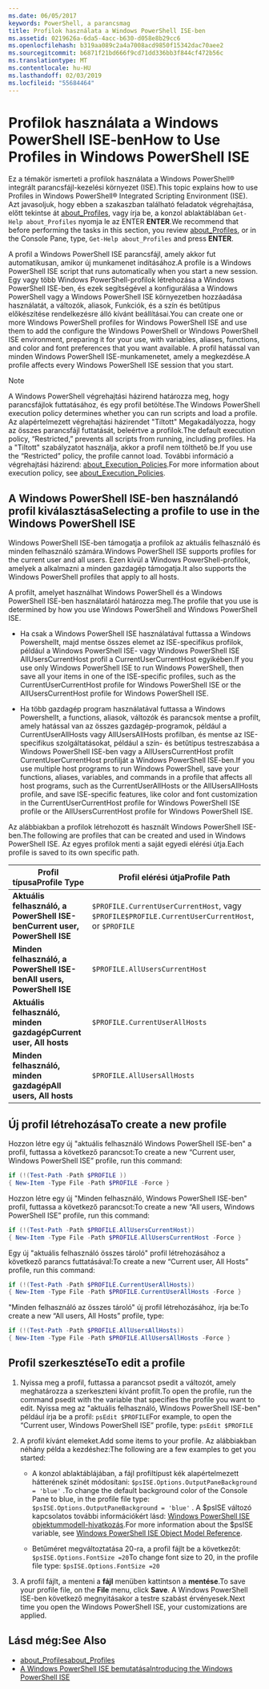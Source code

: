 ```yaml
---
ms.date: 06/05/2017
keywords: PowerShell, a parancsmag
title: Profilok használata a Windows PowerShell ISE-ben
ms.assetid: 0219626a-6da5-4acc-b630-d058e8b29cc6
ms.openlocfilehash: b319aa089c2a4a7008acd9850f15342dac70aee2
ms.sourcegitcommit: b6871f21bd666f9cd71dd336bb3f844cf472b56c
ms.translationtype: MT
ms.contentlocale: hu-HU
ms.lasthandoff: 02/03/2019
ms.locfileid: "55684464"
---
```

# <a name="how-to-use-profiles-in-windows-powershell-ise"></a><span data-ttu-id="bdce2-103">Profilok használata a Windows PowerShell ISE-ben</span><span class="sxs-lookup"><span data-stu-id="bdce2-103">How to Use Profiles in Windows PowerShell ISE</span></span>

<span data-ttu-id="bdce2-104">Ez a témakör ismerteti a profilok használata a Windows PowerShell® integrált parancsfájl-kezelési környezet (ISE).</span><span class="sxs-lookup"><span data-stu-id="bdce2-104">This topic explains how to use Profiles in Windows PowerShell® Integrated Scripting Environment (ISE).</span></span> <span data-ttu-id="bdce2-105">Azt javasoljuk, hogy ebben a szakaszban található feladatok végrehajtása, előtt tekintse át [about_Profiles](/powershell/module/microsoft.powershell.core/about/about_profiles), vagy írja be, a konzol ablaktáblában `Get-Help about_Profiles` nyomja le az ENTER **ENTER**.</span><span class="sxs-lookup"><span data-stu-id="bdce2-105">We recommend that before performing the tasks in this section, you review [about_Profiles](/powershell/module/microsoft.powershell.core/about/about_profiles), or in the Console Pane, type, `Get-Help about_Profiles` and press **ENTER**.</span></span>

<span data-ttu-id="bdce2-106">A profil a Windows PowerShell ISE parancsfájl, amely akkor fut automatikusan, amikor új munkamenet indításához.</span><span class="sxs-lookup"><span data-stu-id="bdce2-106">A profile is a Windows PowerShell ISE script that runs automatically when you start a new session.</span></span>  <span data-ttu-id="bdce2-107">Egy vagy több Windows PowerShell-profilok létrehozása a Windows PowerShell ISE-ben, és ezek segítségével a konfigurálása a Windows PowerShell vagy a Windows PowerShell ISE környezetben hozzáadása használatát, a változók, aliasok, Funkciók, és a szín és betűtípus előkészítése rendelkezésre álló kívánt beállításai.</span><span class="sxs-lookup"><span data-stu-id="bdce2-107">You can create one or more Windows PowerShell profiles for Windows PowerShell ISE and use them to add the configure the Windows PowerShell or Windows PowerShell ISE environment, preparing it for your use, with variables, aliases, functions, and color and font preferences that you want available.</span></span> <span data-ttu-id="bdce2-108">A profil hatással van minden Windows PowerShell ISE-munkamenetet, amely a megkezdése.</span><span class="sxs-lookup"><span data-stu-id="bdce2-108">A profile affects every Windows PowerShell ISE session that you start.</span></span>

> [!NOTE]
> <span data-ttu-id="bdce2-109">A Windows PowerShell végrehajtási házirend határozza meg, hogy parancsfájlok futtatásához, és egy profil betöltése.</span><span class="sxs-lookup"><span data-stu-id="bdce2-109">The Windows PowerShell execution policy determines whether you can run scripts and load a profile.</span></span> <span data-ttu-id="bdce2-110">Az alapértelmezett végrehajtási házirendet "Tiltott" Megakadályozza, hogy az összes parancsfájl futtatását, beleértve a profilok.</span><span class="sxs-lookup"><span data-stu-id="bdce2-110">The default execution policy, “Restricted,” prevents all scripts from running, including profiles.</span></span> <span data-ttu-id="bdce2-111">Ha a "Tiltott" szabályzatot használja, akkor a profil nem tölthető be.</span><span class="sxs-lookup"><span data-stu-id="bdce2-111">If you use the “Restricted” policy, the profile cannot load.</span></span> <span data-ttu-id="bdce2-112">További információ a végrehajtási házirend: [about_Execution_Policies](/powershell/module/microsoft.powershell.core/about/about_execution_policies).</span><span class="sxs-lookup"><span data-stu-id="bdce2-112">For more information about execution policy, see [about_Execution_Policies](/powershell/module/microsoft.powershell.core/about/about_execution_policies).</span></span>

## <a name="selecting-a-profile-to-use-in-the-windows-powershell-ise"></a><span data-ttu-id="bdce2-113">A Windows PowerShell ISE-ben használandó profil kiválasztása</span><span class="sxs-lookup"><span data-stu-id="bdce2-113">Selecting a profile to use in the Windows PowerShell ISE</span></span>

<span data-ttu-id="bdce2-114">Windows PowerShell ISE-ben támogatja a profilok az aktuális felhasználó és minden felhasználó számára.</span><span class="sxs-lookup"><span data-stu-id="bdce2-114">Windows PowerShell ISE supports profiles for the current user and all users.</span></span> <span data-ttu-id="bdce2-115">Ezen kívül a Windows PowerShell-profilok, amelyek a alkalmazni a minden gazdagép támogatja.</span><span class="sxs-lookup"><span data-stu-id="bdce2-115">It also supports the Windows PowerShell profiles that apply to all hosts.</span></span>

<span data-ttu-id="bdce2-116">A profilt, amelyet használhat Windows PowerShell és a Windows PowerShell ISE-ben használatáról határozza meg.</span><span class="sxs-lookup"><span data-stu-id="bdce2-116">The profile that you use is determined by how you use Windows PowerShell and Windows PowerShell ISE.</span></span>

- <span data-ttu-id="bdce2-117">Ha csak a Windows PowerShell ISE használatával futtassa a Windows Powershellt, majd mentse összes elemet az ISE-specifikus profilok, például a Windows PowerShell ISE- vagy Windows PowerShell ISE AllUsersCurrentHost profil a CurrentUserCurrentHost egyikében.</span><span class="sxs-lookup"><span data-stu-id="bdce2-117">If you use only Windows PowerShell ISE to run Windows PowerShell, then save all your items in one of the ISE-specific profiles, such as the CurrentUserCurrentHost profile for Windows PowerShell ISE or the AllUsersCurrentHost profile for Windows PowerShell ISE.</span></span>

- <span data-ttu-id="bdce2-118">Ha több gazdagép program használatával futtassa a Windows Powershellt, a functions, aliasok, változók és parancsok mentse a profilt, amely hatással van az összes gazdagép-programok, például a CurrentUserAllHosts vagy AllUsersAllHosts profilban, és mentse az ISE-specifikus szolgáltatásokat, például a szín- és betűtípus testreszabása a Windows PowerShell ISE-ben vagy a AllUsersCurrentHost profilt CurrentUserCurrentHost profilját a Windows PowerShell ISE-ben.</span><span class="sxs-lookup"><span data-stu-id="bdce2-118">If you use multiple host programs to run Windows PowerShell, save your functions, aliases, variables, and commands in a profile that affects all host programs, such as the CurrentUserAllHosts or the AllUsersAllHosts profile, and save ISE-specific features, like color and font customization in the CurrentUserCurrentHost profile for Windows PowerShell ISE profile or the AllUsersCurrentHost profile for Windows PowerShell ISE.</span></span>

<span data-ttu-id="bdce2-119">Az alábbiakban a profilok létrehozott és használt Windows PowerShell ISE-ben.</span><span class="sxs-lookup"><span data-stu-id="bdce2-119">The following are profiles that can be created and used in Windows PowerShell ISE.</span></span> <span data-ttu-id="bdce2-120">Az egyes profilok menti a saját egyedi elérési útja.</span><span class="sxs-lookup"><span data-stu-id="bdce2-120">Each profile is saved to its own specific path.</span></span>

| <span data-ttu-id="bdce2-121">Profil típusa</span><span class="sxs-lookup"><span data-stu-id="bdce2-121">Profile Type</span></span> | <span data-ttu-id="bdce2-122">Profil elérési útja</span><span class="sxs-lookup"><span data-stu-id="bdce2-122">Profile Path</span></span> |
| --- | --- |
| <span data-ttu-id="bdce2-123">**Aktuális felhasználó, a PowerShell ISE-ben**</span><span class="sxs-lookup"><span data-stu-id="bdce2-123">**Current user, PowerShell ISE**</span></span>| <span data-ttu-id="bdce2-124">`$PROFILE.CurrentUserCurrentHost`, vagy `$PROFILE`</span><span class="sxs-lookup"><span data-stu-id="bdce2-124">`$PROFILE.CurrentUserCurrentHost`, or `$PROFILE`</span></span> |
| <span data-ttu-id="bdce2-125">**Minden felhasználó, a PowerShell ISE-ben**</span><span class="sxs-lookup"><span data-stu-id="bdce2-125">**All users, PowerShell ISE**</span></span>| `$PROFILE.AllUsersCurrentHost` |
| <span data-ttu-id="bdce2-126">**Aktuális felhasználó, minden gazdagép**</span><span class="sxs-lookup"><span data-stu-id="bdce2-126">**Current user, All hosts**</span></span>| `$PROFILE.CurrentUserAllHosts` |
| <span data-ttu-id="bdce2-127">**Minden felhasználó, minden gazdagép**</span><span class="sxs-lookup"><span data-stu-id="bdce2-127">**All users, All hosts**</span></span> | `$PROFILE.AllUsersAllHosts` |

## <a name="to-create-a-new-profile"></a><span data-ttu-id="bdce2-128">Új profil létrehozása</span><span class="sxs-lookup"><span data-stu-id="bdce2-128">To create a new profile</span></span>

<span data-ttu-id="bdce2-129">Hozzon létre egy új "aktuális felhasználó Windows PowerShell ISE-ben" a profil, futtassa a következő parancsot:</span><span class="sxs-lookup"><span data-stu-id="bdce2-129">To create a new “Current user, Windows PowerShell ISE” profile, run this command:</span></span>

```powershell
if (!(Test-Path -Path $PROFILE ))
{ New-Item -Type File -Path $PROFILE -Force }
```

<span data-ttu-id="bdce2-130">Hozzon létre egy új "Minden felhasználó, Windows PowerShell ISE-ben" profil, futtassa a következő parancsot:</span><span class="sxs-lookup"><span data-stu-id="bdce2-130">To create a new “All users, Windows PowerShell ISE” profile, run this command:</span></span>

```powershell
if (!(Test-Path -Path $PROFILE.AllUsersCurrentHost))
{ New-Item -Type File -Path $PROFILE.AllUsersCurrentHost -Force }
```

<span data-ttu-id="bdce2-131">Egy új "aktuális felhasználó összes tároló" profil létrehozásához a következő parancs futtatásával:</span><span class="sxs-lookup"><span data-stu-id="bdce2-131">To create a new “Current user, All Hosts” profile, run this command:</span></span>

```powershell
if (!(Test-Path -Path $PROFILE.CurrentUserAllHosts))
{ New-Item -Type File -Path $PROFILE.CurrentUserAllHosts -Force }
```

<span data-ttu-id="bdce2-132">"Minden felhasználó az összes tároló" új profil létrehozásához, írja be:</span><span class="sxs-lookup"><span data-stu-id="bdce2-132">To create a new “All users, All Hosts” profile, type:</span></span>

```powershell
if (!(Test-Path -Path $PROFILE.AllUsersAllHosts))
{ New-Item -Type File -Path $PROFILE.AllUsersAllHosts -Force }
```

## <a name="to-edit-a-profile"></a><span data-ttu-id="bdce2-133">Profil szerkesztése</span><span class="sxs-lookup"><span data-stu-id="bdce2-133">To edit a profile</span></span>

1. <span data-ttu-id="bdce2-134">Nyissa meg a profil, futtassa a parancsot psedit a változót, amely meghatározza a szerkeszteni kívánt profilt.</span><span class="sxs-lookup"><span data-stu-id="bdce2-134">To open the profile, run the command psedit with the variable that specifies the profile you want to edit.</span></span> <span data-ttu-id="bdce2-135">Nyissa meg az "aktuális felhasználó, Windows PowerShell ISE-ben" például írja be a profil: `psEdit $PROFILE`</span><span class="sxs-lookup"><span data-stu-id="bdce2-135">For example, to open the “Current user, Windows PowerShell ISE” profile, type: `psEdit $PROFILE`</span></span>

2. <span data-ttu-id="bdce2-136">A profil kívánt elemeket.</span><span class="sxs-lookup"><span data-stu-id="bdce2-136">Add some items to your profile.</span></span> <span data-ttu-id="bdce2-137">Az alábbiakban néhány példa a kezdéshez:</span><span class="sxs-lookup"><span data-stu-id="bdce2-137">The following are a few examples to get you started:</span></span>

   - <span data-ttu-id="bdce2-138">A konzol ablaktáblájában, a fájl profiltípust kék alapértelmezett hátterének színét módosítani: `$psISE.Options.OutputPaneBackground = 'blue'` .</span><span class="sxs-lookup"><span data-stu-id="bdce2-138">To change the default background color of the Console Pane to blue, in the profile file type: `$psISE.Options.OutputPaneBackground = 'blue'` .</span></span> <span data-ttu-id="bdce2-139">A $psISE változó kapcsolatos további információkért lásd: [Windows PowerShell ISE objektummodell-hivatkozás](object-model/The-ISE-Object-Model-Hierarchy.md).</span><span class="sxs-lookup"><span data-stu-id="bdce2-139">For more information about the $psISE variable, see [Windows PowerShell ISE Object Model Reference](object-model/The-ISE-Object-Model-Hierarchy.md).</span></span>

   - <span data-ttu-id="bdce2-140">Betűméret megváltoztatása 20-ra, a profil fájlt be a következőt: `$psISE.Options.FontSize =20`</span><span class="sxs-lookup"><span data-stu-id="bdce2-140">To change font size to 20, in the profile file type: `$psISE.Options.FontSize =20`</span></span>

3. <span data-ttu-id="bdce2-141">A profil fájlt, a menteni a **fájl** menüben kattintson a **mentése**.</span><span class="sxs-lookup"><span data-stu-id="bdce2-141">To save your profile file, on the **File** menu, click **Save**.</span></span> <span data-ttu-id="bdce2-142">A Windows PowerShell ISE-ben következő megnyitásakor a testre szabást érvényesek.</span><span class="sxs-lookup"><span data-stu-id="bdce2-142">Next time you open the Windows PowerShell ISE, your customizations are applied.</span></span>

## <a name="see-also"></a><span data-ttu-id="bdce2-143">Lásd még:</span><span class="sxs-lookup"><span data-stu-id="bdce2-143">See Also</span></span>

- [<span data-ttu-id="bdce2-144">about_Profiles</span><span class="sxs-lookup"><span data-stu-id="bdce2-144">about_Profiles</span></span>](/powershell/module/microsoft.powershell.core/about/about_profiles)
- [<span data-ttu-id="bdce2-145">A Windows PowerShell ISE bemutatása</span><span class="sxs-lookup"><span data-stu-id="bdce2-145">Introducing the Windows PowerShell ISE</span></span>](Introducing-the-Windows-PowerShell-ISE.md)